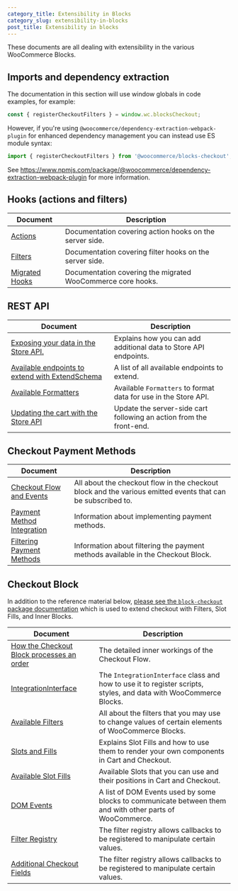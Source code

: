```yaml
---
category_title: Extensibility in Blocks
category_slug: extensibility-in-blocks
post_title: Extensibility in blocks
---
```


These documents are all dealing with extensibility in the various WooCommerce Blocks.

## Imports and dependency extraction

The documentation in this section will use window globals in code examples, for example:

```js
const { registerCheckoutFilters } = window.wc.blocksCheckout;
```

However, if you're using `@woocommerce/dependency-extraction-webpack-plugin` for enhanced dependency management you can instead use ES module syntax:

```js
import { registerCheckoutFilters } from '@woocommerce/blocks-checkout';
```

See <https://www.npmjs.com/package/@woocommerce/dependency-extraction-webpack-plugin> for more information.

## Hooks (actions and filters)

| Document                                                                                                                                               | Description                                                 |
| ------------------------------------------------------------------------------------------------------------------------------------------------------ | ----------------------------------------------------------- |
| [Actions](../../plugins/woocommerce/client/blocks/docs/third-party-developers/extensibility/hooks/actions.md)  | Documentation covering action hooks on the server side.     |
| [Filters](../../plugins/woocommerce/client/blocks/docs/third-party-developers/extensibility/hooks/filters.md) | Documentation covering filter hooks on the server side.     |
| [Migrated Hooks](https://developer.woocommerce.com/docs/cart-and-checkout-legacy-hooks/)                                                               | Documentation covering the migrated WooCommerce core hooks. |

## REST API

| Document                                                                                                                                                                                                                | Description                                                         |
| ----------------------------------------------------------------------------------------------------------------------------------------------------------------------------------------------------------------------- | ------------------------------------------------------------------- |
| [Exposing your data in the Store API.](../../plugins/woocommerce/client/blocks/docs/third-party-developers/extensibility/rest-api/extend-rest-api-add-data.md)                 | Explains how you can add additional data to Store API endpoints.    |
| [Available endpoints to extend with ExtendSchema](../../plugins/woocommerce/client/blocks/docs/third-party-developers/extensibility/rest-api/available-endpoints-to-extend.md) | A list of all available endpoints to extend.                        |
| [Available Formatters](../../plugins/woocommerce/client/blocks/docs/third-party-developers/extensibility/rest-api/extend-rest-api-formatters.md)                               | Available `Formatters` to format data for use in the Store API.     |
| [Updating the cart with the Store API](../../plugins/woocommerce/client/blocks/docs/third-party-developers/extensibility/rest-api/extend-rest-api-update-cart.md)              | Update the server-side cart following an action from the front-end. |

## Checkout Payment Methods

| Document                                                                                                                                  | Description                                                                                                 |
| ----------------------------------------------------------------------------------------------------------------------------------------- | ----------------------------------------------------------------------------------------------------------- |
| [Checkout Flow and Events](https://developer.woocommerce.com/docs/cart-and-checkout-checkout-flow-and-events/)                            | All about the checkout flow in the checkout block and the various emitted events that can be subscribed to. |
| [Payment Method Integration](https://developer.woocommerce.com/docs/cart-and-checkout-payment-method-integration-for-the-checkout-block/) | Information about implementing payment methods.                                                             |
| [Filtering Payment Methods](https://developer.woocommerce.com/docs/cart-and-checkout-filtering-payment-methods-in-the-checkout-block/)    | Information about filtering the payment methods available in the Checkout Block.                            |

## Checkout Block

In addition to the reference material below, [please see the `block-checkout` package documentation](../../plugins/woocommerce/client/blocks/packages/checkout/README.md) which is used to extend checkout with Filters, Slot Fills, and Inner Blocks.

| Document                                                                                                                                         | Description                                                                                                       |
| ------------------------------------------------------------------------------------------------------------------------------------------------ | ----------------------------------------------------------------------------------------------------------------- |
| [How the Checkout Block processes an order](https://developer.woocommerce.com/docs/cart-and-checkout-how-the-checkout-block-processes-an-order/) | The detailed inner workings of the Checkout Flow.                                                                 |
| [IntegrationInterface](https://developer.woocommerce.com/docs/cart-and-checkout-handling-scripts-styles-and-data/)                               | The `IntegrationInterface` class and how to use it to register scripts, styles, and data with WooCommerce Blocks. |
| [Available Filters](https://developer.woocommerce.com/docs/category/cart-and-checkout-blocks/available-filters/)                                 | All about the filters that you may use to change values of certain elements of WooCommerce Blocks.                |
| [Slots and Fills](https://developer.woocommerce.com/docs/cart-and-checkout-slot-and-fill/)                                                       | Explains Slot Fills and how to use them to render your own components in Cart and Checkout.                       |
| [Available Slot Fills](https://developer.woocommerce.com/docs/cart-and-checkout-available-slots/)                                                | Available Slots that you can use and their positions in Cart and Checkout.                                        |
| [DOM Events](https://developer.woocommerce.com/docs/cart-and-checkout-dom-events/)                                                               | A list of DOM Events used by some blocks to communicate between them and with other parts of WooCommerce.         |
| [Filter Registry](../../plugins/woocommerce/client/blocks/packages/checkout/filter-registry/README.md)  | The filter registry allows callbacks to be registered to manipulate certain values.                               |
| [Additional Checkout Fields](https://developer.woocommerce.com/docs/cart-and-checkout-additional-checkout-fields/)                               | The filter registry allows callbacks to be registered to manipulate certain values.                               |
